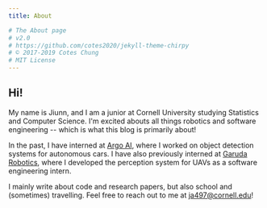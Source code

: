 ```yaml
---
title: About

# The About page
# v2.0
# https://github.com/cotes2020/jekyll-theme-chirpy
# © 2017-2019 Cotes Chung
# MIT License
---
```


<!-- > **Note**: Add Markdown syntax content to file `tabs/about.md` and it will show up on this page. -->

## Hi!

My name is Jiunn, and I am a junior at Cornell University studying Statistics and Computer Science. I'm excited abouts all things robotics and software engineering -- which is what this blog is primarily about!

In the past, I have interned at <a href="https://www.argo.ai">Argo AI</a>, where I worked on object detection systems for autonomous cars. I have also previously interned at <a href="https://garuda.io">Garuda Robotics</a>, where I developed the perception system for UAVs as a software engineering intern.

<!-- On campus, I currently work on perception and localization algorithms under <a href="https://resistanceracing.engineering.cornell.edu">Cornell Electric Vehicles</a>, a project team focused on building energy-efficient, autonomous electric vehicles. I also am a teaching assistant for the course <a href="https://www.cs.cornell.edu/courses/cs4820/2020sp/">Introduction to Analysis of Algorithms</a>. -->

I mainly write about code and research papers, but also school and (sometimes) travelling. Feel free to reach out to me at <a href="mailto:ja497@cornell.edu" starget="_blank">ja497@cornell.edu</a>!